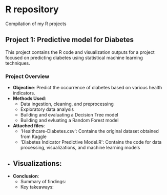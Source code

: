 # R repository
Compilation of my R projects

## Project 1: Predictive model for Diabetes
This project contains the R code and visualization outputs for a project focused on predicting diabetes using statistical machine learning techniques. 
### Project Overview
- **Objective**: Predict the occurrence of diabetes based on various health indicators.
- **Methods Used**:
  - Data ingestion, cleaning, and preprocessing
  - Exploratory data analysis
  - Building and evaluating a Decision Tree model
  - Building and evluating a Random Forest model
- **Attached files**:
  - 'Healthcare-Diabetes.csv': Contains the original dataset obtained from Kaggle
  - 'Diabetes Indicator Predictive Model.R': Contains the code for data processing, visualizations, and machine learning models
- **Visualizations**:
  - 
- **Conclusion**:
  -  Summary of findings:
  -  Key takeaways:

